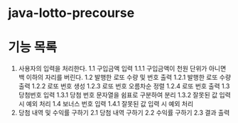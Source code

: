 # java-lotto-precourse

# 기능 목록
1. 사용자의 입력을 처리한다.
    1.1 구입금액 입력
        1.1.1 구입금액이 천원 단위가 아니면 백 이하의 자리를 버린다.
    1.2 발행한 로또 수량 및 번호 출력
        1.2.1 발행한 로또 수량 출력
        1.2.2 로또 번호 생성
        1.2.3 로또 번호 오름차순 정렬
        1.2.4 로또 번호 출력
    1.3 당첨번호 입력
        1.3.1 당첨 번호 문자열을 쉼표로 구분하여 분리
        1.3.2 잘못된 값 입력 시 예외 처리
    1.4 보너스 번호 입력
        1.4.1 잘못된 값 입력 시 예외 처리
2. 당첨 내역 및 수익률 구하기
    2.1 당첨 내역 구하기
    2.2 수익률 구하기
    2.3 결과 출력